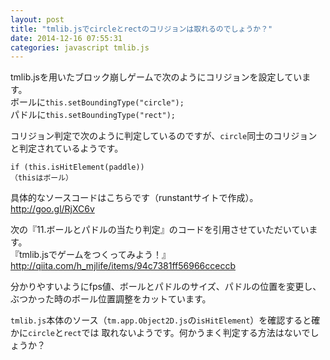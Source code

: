 ```yaml
---
layout: post
title: "tmlib.jsでcircleとrectのコリジョンは取れるのでしょうか？"
date: 2014-12-16 07:55:31
categories: javascript tmlib.js
---
```

<p>tmlib.jsを用いたブロック崩しゲームで次のようにコリジョンを設定しています。<br>
ボールに<code>this.setBoundingType("circle");</code><br>
パドルに<code>this.setBoundingType("rect");</code></p>

<p>コリジョン判定で次のように判定しているのですが、<code>circle</code>同士のコリジョンと判定されているようです。  </p>

<pre><code>if (this.isHitElement(paddle))
（thisはボール）
</code></pre>

<p>具体的なソースコードはこちらです（runstantサイトで作成）。<br>
<a href="http://goo.gl/RjXC6v" rel="nofollow">http://goo.gl/RjXC6v</a></p>

<p>次の『11.ボールとパドルの当たり判定』のコードを引用させていただいています。<br>
『tmlib.jsでゲームをつくってみよう！』<br>
<a href="http://qiita.com/h_mjlife/items/94c7381ff56966cceccb" rel="nofollow">http://qiita.com/h_mjlife/items/94c7381ff56966cceccb</a></p>

<p>分かりやすいようにfps値、ボールとパドルのサイズ、パドルの位置を変更し、ぶつかった時のボール位置調整をカットています。</p>

<p><code>tmlib.js</code>本体のソース（<code>tm.app.Object2D.js</code>の<code>isHitElement</code>）を確認すると確かに<code>circle</code>と<code>rect</code>では
取れないようです。何かうまく判定する方法はないでしょうか？</p>
